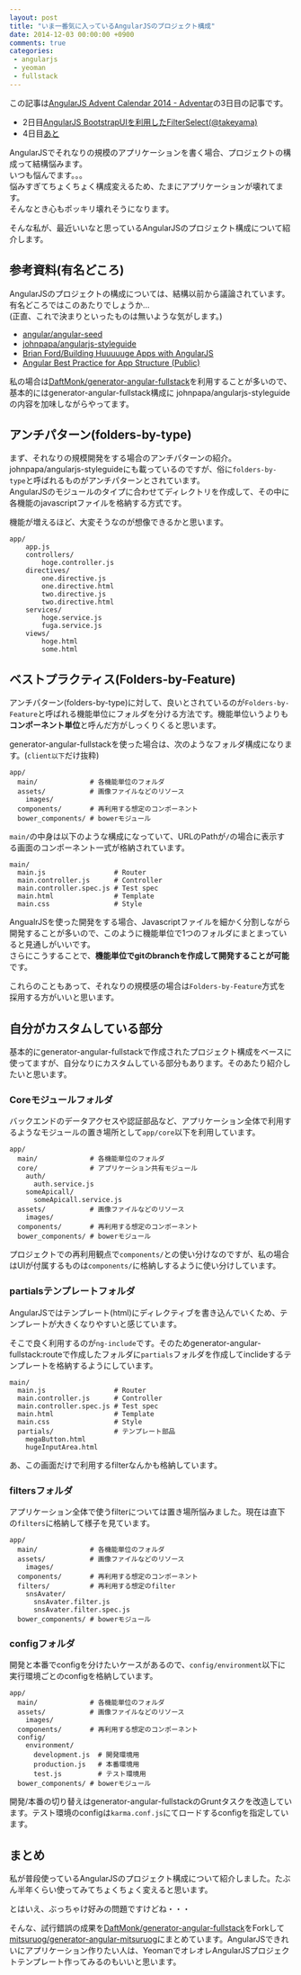 ```yaml
---
layout: post
title: "いま一番気に入っているAngularJSのプロジェクト構成"
date: 2014-12-03 00:00:00 +0900
comments: true
categories: 
 - angularjs
 - yeoman
 - fullstack
---
```


この記事は[AngularJS Advent Calendar 2014 - Adventar](http://www.adventar.org/calendars/350)の3日目の記事です。

* 2日目[AngularJS BootstrapUIを利用したFilterSelect(@takeyama)](http://qiita.com/takeyama/items/f6e0fbac4d3b4907193e)
* 4日目[あと]()

AngularJSでそれなりの規模のアプリケーションを書く場合、プロジェクトの構成って結構悩みます。  
いつも悩んでます。。。  
悩みすぎてちょくちょく構成変えるため、たまにアプリケーションが壊れてます。  
そんなとき心もポッキリ壊れそうになります。

そんな私が、最近いいなと思っているAngularJSのプロジェクト構成について紹介します。

<!-- more -->

## 参考資料(有名どころ)

AngularJSのプロジェクトの構成については、結構以前から議論されています。有名どころではこのあたりでしょうか…  
(正直、これで決まりといったものは無いような気がします。)

* [angular/angular-seed](https://github.com/angular/angular-seed)
* [johnpapa/angularjs-styleguide](https://github.com/johnpapa/angularjs-styleguide#application-structure)
* [Brian Ford/Building Huuuuuge Apps with AngularJS](http://briantford.com/blog/huuuuuge-angular-apps)
* [Angular Best Practice for App Structure (Public)](https://docs.google.com/document/d/1XXMvReO8-Awi1EZXAXS4PzDzdNvV6pGcuaF4Q9821Es/pub)

私の場合は[DaftMonk/generator-angular-fullstack](https://github.com/DaftMonk/generator-angular-fullstack)を利用することが多いので、基本的にはgenerator-angular-fullstack構成に
johnpapa/angularjs-styleguideの内容を加味しながらやってます。

## アンチパターン(folders-by-type)

まず、それなりの規模開発をする場合のアンチパターンの紹介。johnpapa/angularjs-styleguideにも載っているのですが、俗に`folders-by-type`と呼ばれるものがアンチパターンとされています。  
AngularJSのモジュールのタイプに合わせてディレクトリを作成して、その中に各機能のjavascriptファイルを格納する方式です。

機能が増えるほど、大変そうなのが想像できるかと思います。

```
app/
    app.js
    controllers/
        hoge.controller.js             
    directives/       
        one.directive.js  
        one.directive.html  
        two.directive.js  
        two.directive.html  
    services/       
        hoge.service.js
        fuga.service.js  
    views/
        hoge.html     
        some.html       
```

## ベストプラクティス(Folders-by-Feature)

アンチパターン(folders-by-type)に対して、良いとされているのが`Folders-by-Feature`と呼ばれる機能単位にフォルダを分ける方法です。機能単位いうよりも**コンポーネント単位**と呼んだ方がしっくりくると思います。

generator-angular-fullstackを使った場合は、次のようなフォルダ構成になります。(`client以下`だけ抜粋)

```
app/
  main/             # 各機能単位のフォルダ
  assets/　　　      # 画像ファイルなどのリソース
    images/
  components/       # 再利用する想定のコンポーネント
  bower_components/ # bowerモジュール
```

`main/`の中身は以下のような構成になっていて、URLのPathが`/`の場合に表示する画面のコンポーネント一式が格納されています。

```
main/
  main.js                 # Router
  main.controller.js      # Controller
  main.controller.spec.js # Test spec
  main.html               # Template
  main.css                # Style
```

AngualrJSを使った開発をする場合、Javascriptファイルを細かく分割しながら開発することが多いので、このように機能単位で1つのフォルダにまとまっていると見通しがいいです。  
さらにこうすることで、**機能単位でgitのbranchを作成して開発することが可能**です。

これらのこともあって、それなりの規模感の場合は`Folders-by-Feature`方式を採用する方がいいと思います。

## 自分がカスタムしている部分

基本的にgenerator-angular-fullstackで作成されたプロジェクト構成をベースに使ってますが、自分なりにカスタムしている部分もあります。そのあたり紹介したいと思います。

### Coreモジュールフォルダ

バックエンドのデータアクセスや認証部品など、アプリケーション全体で利用するようなモジュールの置き場所として`app/core`以下を利用しています。

```
app/
  main/             # 各機能単位のフォルダ
  core/             # アプリケーション共有モジュール
    auth/
      auth.service.js
    someApicall/
      someApicall.service.js
  assets/　　　      # 画像ファイルなどのリソース
    images/
  components/       # 再利用する想定のコンポーネント
  bower_components/ # bowerモジュール
```

プロジェクトでの再利用観点で`components/`との使い分けなのですが、私の場合はUIが付属するものは`components/`に格納しするように使い分けしています。

### partialsテンプレートフォルダ

AngularJSではテンプレート(html)にディレクティブを書き込んでいくため、テンプレートが大きくなりやすいと感じています。

そこで良く利用するのが`ng-include`です。そのためgenerator-angular-fullstack:routeで作成したフォルダに`partials`フォルダを作成してinclideするテンプレートを格納するようにしています。

```
main/
  main.js                 # Router
  main.controller.js      # Controller
  main.controller.spec.js # Test spec
  main.html               # Template
  main.css                # Style
  partials/               # テンプレート部品
    megaButton.html
    hugeInputArea.html
```

あ、この画面だけで利用するfilterなんかも格納しています。

### filtersフォルダ

アプリケーション全体で使うfilterについては置き場所悩みました。現在は直下の`filters`に格納して様子を見ています。

```
app/
  main/             # 各機能単位のフォルダ
  assets/　　　      # 画像ファイルなどのリソース
    images/
  components/       # 再利用する想定のコンポーネント
  filters/          # 再利用する想定のfilter
    snsAvater/
      snsAvater.filter.js
      snsAvater.filter.spec.js
  bower_components/ # bowerモジュール
```

### configフォルダ

開発と本番でconfigを分けたいケースがあるので、`config/environment`以下に実行環境ごとのconfigを格納しています。

```
app/
  main/             # 各機能単位のフォルダ
  assets/　　　      # 画像ファイルなどのリソース
    images/
  components/       # 再利用する想定のコンポーネント
  config/          
    environment/
      development.js  # 開発環境用
      production.js   # 本番環境用
      test.js         # テスト環境用
  bower_components/ # bowerモジュール
```

開発/本番の切り替えはgenerator-angular-fullstackのGruntタスクを改造しています。テスト環境のconfigは`karma.conf.js`にてロードするconfigを指定しています。

## まとめ

私が普段使っているAngularJSのプロジェクト構成について紹介しました。たぶん半年くらい使ってみてちょくちょく変えると思います。

とはいえ、ぶっちゃけ好みの問題ですけどね・・・

そんな、試行錯誤の成果を[DaftMonk/generator-angular-fullstack](https://github.com/DaftMonk/generator-angular-fullstack)をForkして[mitsuruog/generator-angular-mitsuruog](https://github.com/mitsuruog/generator-angular-mitsuruog)にまとめています。AngularJSできれいにアプリケーション作りたい人は、YeomanでオレオレAngularJSプロジェクトテンプレート作ってみるのもいいと思います。